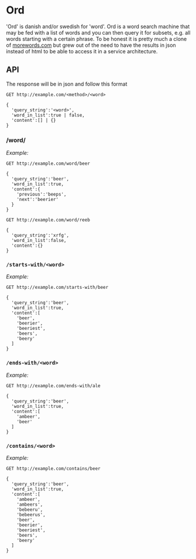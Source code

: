 # Ord

'Ord' is danish and/or swedish for 'word'. Ord is a word search machine that may be fed with a list of words and you can then query it for subsets, e.g. all words starting with a certain phrase. To be honest it is pretty much a clone of [morewords.com](http://www.morewords.com/) but grew out of the need to have the results in json instead of html to be able to access it in a service architecture.

## API

The response will be in json and follow this format

    GET http://example.com/<method>/<word>

    {
      'query_string':'<word>',
      'word_in_list':true | false,
      'content':[] | {}
    }

### /word/<word>
  
_Example:_

    GET http://example.com/word/beer

    {
      'query_string':'beer',
      'word_in_list':true,
      'content':{
        'previous':'beeps',
        'next':'beerier'
      }
    }
    
    GET http://example.com/word/reeb

    {
      'query_string':'xrfg',
      'word_in_list':false,
      'content':{}
    }
    
  
### ``/starts-with/<word>``
  
_Example:_

    GET http://example.com/starts-with/beer

    {
      'query_string':'beer',
      'word_in_list':true,
      'content':[
        'beer',
        'beerier',
        'beeriest',
        'beers',
        'beery'
      ]
    }
  
### ``/ends-with/<word>``

_Example:_

    GET http://example.com/ends-with/ale

    {
      'query_string':'beer',
      'word_in_list':true,
      'content':[
        'ambeer',
        'beer'
      ]
    } 
  
### ``/contains/<word>``
  
_Example:_

    GET http://example.com/contains/beer

    {
      'query_string':'beer',
      'word_in_list':true,
      'content':[
        'ambeer',
        'ambeers',
        'bebeeru',
        'bebeerus',
        'beer',
        'beerier',
        'beeriest',
        'beers',
        'beery'
      ]
    }
    